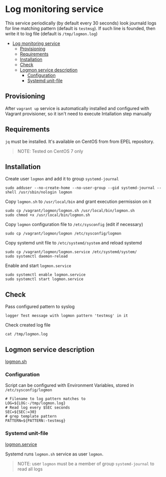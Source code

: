 # Log monitoring service

This service periodically (by default every 30 seconds) look journald logs for line matching pattern (default is `testmsg`). If such line is founded, then write it to log file (default is `/tmp/logmon.log`)

- [Log monitoring service](#log-monitoring-service)
  - [Provisioning](#provisioning)
  - [Requirements](#requirements)
  - [Installation](#installation)
  - [Check](#check)
  - [Logmon service description](#logmon-service-description)
    - [Configuration](#configuration)
    - [Systemd unit-file](#systemd-unit-file)

## Provisioning

After `vagrant up` service is automatically installed and configured with Vagrant provisioner, so it isn't need to execute Intallation step manually


## Requirements

`jq` must be installed. It's available on CentOS from from EPEL repository.

> NOTE: Tested on CentOS 7 only


## Installation

Create user `logmon` and add it to group `systemd-journal`
```shell
sudo adduser --no-create-home --no-user-group --gid systemd-journal --shell /usr/sbin/nologin logmon
```

Copy `logmon.sh` to `/usr/local/bin` and grant execution permission on it
```shell
sudo cp /vagrant/logmon/logmon.sh /usr/local/bin/logmon.sh
sudo chmod +x /usr/local/bin/logmon.sh
```

Copy `logmon` configuration file to `/etc/sysconfig` (edit if necessary)
```shell
sudo cp /vagrant/logmon/logmon /etc/sysconfig/logmon
```

Copy systemd unit file to `/etc/systemd/system` and reload systemd
```shell
sudo cp /vagrant/logmon/logmon.service /etc/systemd/system/
sudo systemctl daemon-reload
```

Enable and start `logmon.service`
```shell
sudo systemctl enable logmon.service
sudo systemctl start logmon.service
```


## Check

Pass configured pattern to syslog
```shell
logger Test message with logmon pattern 'testmsg' in it
```

Check created log file
```shell
cat /tmp/logmon.log
```


## Logmon service description

[logmon.sh](./logmon/logmon.sh)

### Configuration

Script can be configured with Environment Variables, stored in `/etc/sysconfig/logmon`

```shell
# Filename to log pattern matches to
LOG=${LOG:-/tmp/logmon.log}
# Read log every $SEC seconds
SEC=${SEC:=30}
# grep template pattern
PATTERN=${PATTERN:-testmsg}
```

### Systemd unit-file

[logmon.service](./logmon/logmon.service)

Systemd runs `logmon.sh` service as user `logmon`.
> NOTE: user `logmon` must be a member of group `systemd-journal` to read all logs
